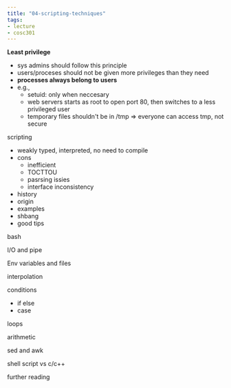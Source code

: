 ```yaml
---
title: "04-scripting-techniques"
tags: 
- lecture
- cosc301
---
```



**Least privilege**
- sys admins should follow this principle
- users/proceses should not be given more privileges than they need
- **processes always belong to users** 
- e.g.,
	- setuid: only when neccesary
	- web servers starts as root to open port 80, then switches to a less privileged user
	- temporary files shouldn't be in /tmp ⇒ everyone can access tmp, not secure

scripting
- weakly typed, interpreted, no need to compile
- cons
	- inefficient
	- TOCTTOU
	- pasrsing issies
	- interface inconsistency
- history
- origin
- examples
- shbang
- good tips

bash

I/O and pipe

Env variables and files

interpolation

conditions
- if else
- case

loops

arithmetic

sed and awk

shell script vs c/c++

further reading

